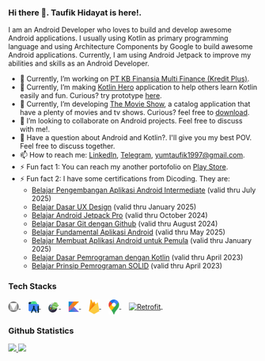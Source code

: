 ### Hi there 👋. **Taufik Hidayat** is here!.

I am an Android Developer who loves to build and develop awesome Android applications. I usually using Kotlin as primary programming language and using Architecture Components by Google to build awesome Android applications. Currently, I am using Android Jetpack to improve my abilities and skills as an Android Developer.

- 🔭 Currently, I’m working on [PT KB Finansia Multi Finance (Kredit Plus)](https://www.linkedin.com/company/pt-kb-finansia-multi-finance/mycompany).
- 🌱 Currently, I’m making [Kotlin Hero](https://github.com/yumtaufikhidayat/kotlin-hero) application to help others learn Kotlin easily and fun. Curious? try prototype [here](https://www.figma.com/proto/NwDrgYPehVbxuSRwQNxRfs/Latihan-UX-Designer?node-id=43:590&scaling=scale-down&page-id=37:2&starting-point-node-id=43:590).
- 🌱 Currently, I’m developing [The Movie Show](https://github.com/yumtaufikhidayat/the-movie-show-kt), a catalog application that have a plenty of movies and tv shows. Curious? feel free to [download](https://play.google.com/store/apps/details?id=com.taufik.themovieshow).
- 👯 I’m looking to collaborate on Android projects. Feel free to discuss with me!.
- 💬 Have a question about Android and Kotlin?. I'll give you my best POV. Feel free to discuss together.
- 📫 How to reach me: [LinkedIn](https://linkedin.com/in/taufik-hidayat), [Telegram](https://t.me/yumtaufik), yumtaufik1997@gmail.com.
- ⚡ Fun fact 1: You can reach my another portofolio on [Play Store](https://play.google.com/store/apps/dev?id=5667961808037787969).
- ⚡ Fun fact 2: I have some certifications from Dicoding. They are:
  - [Belajar Pengembangan Aplikasi Android Intermediate](https://www.dicoding.com/academies/352) (valid thru July 2025)
  - [Belajar Dasar UX Design](https://www.dicoding.com/academies/335) (valid thru January 2025)
  - [Belajar Android Jetpack Pro](https://www.dicoding.com/academies/129) (valid thru October 2024)
  - [Belajar Dasar Git dengan Github](https://www.dicoding.com/academies/317) (valid thru August 2024)
  - [Belajar Fundamental Aplikasi Android](https://www.dicoding.com/academies/14) (valid thru May 2025)
  - [Belajar Membuat Aplikasi Android untuk Pemula](https://www.dicoding.com/academies/51) (valid thru January 2025)
  - [Belajar Dasar Pemrograman dengan Kotlin](https://www.dicoding.com/academies/80) (valid thru April 2023)
  - [Belajar Prinsip Pemrograman SOLID](https://www.dicoding.com/academies/169) (valid thru April 2023)

### Tech Stacks ###
<a href="https://developer.android.com/studio">
  <img align="center" alt="Material Design" title="Material Design" width="21px" src="https://github.com/yumtaufikhidayat/yumtaufikhidayat/blob/main/material_design_logo.png" />
</a>
&nbsp;
&nbsp;
<a href="https://developer.android.com/studio">
  <img align="center" alt="Android Studio" title="Android Studio" width="21px" src="https://raw.githubusercontent.com/yumtaufikhidayat/yumtaufikhidayat/main/android-studio.svg" />
</a>
&nbsp;
&nbsp;
<a href="https://developer.android.com/jetpack">
  <img align="center" alt="Android Jetpack" title="Android Jetpack" width="21px" src="https://github.com/yumtaufikhidayat/yumtaufikhidayat/blob/main/android-jetpack.png" />
</a>
&nbsp;
&nbsp;
<a href="https://kotlinlang.org/">
  <img align="center" alt="Kotlin" title="Kotlin" width="21px" src="https://raw.githubusercontent.com/yumtaufikhidayat/yumtaufikhidayat/main/kotlin.svg" />
</a>
&nbsp;
&nbsp;
<a href="https://firebase.google.com/">
  <img align="center" alt="Firebase" title="Firebase" width="21px" src="https://raw.githubusercontent.com/yumtaufikhidayat/yumtaufikhidayat/main/firebase.svg" />
</a>
&nbsp;
&nbsp;
<a href="https://cloud.google.com/">
  <img align="center" alt="Google Maps" title="Google Maps" width="21px" src="https://raw.githubusercontent.com/yumtaufikhidayat/yumtaufikhidayat/main/google-maps.svg" />
</a>
&nbsp;
&nbsp;
<a href="https://github.com/square/retrofit">
  <img align="center" alt="Retrofit" title="Retrofit" width="21px" src="https://avatars.githubusercontent.com/u/82592?s=200&v=4" />
</a>
&nbsp;
&nbsp;

### Github Statistics ###
<p align="left">
<a href="https://github.com/yumtaufikhidayat">
  <img height="180em" src="https://github-readme-stats-eight-theta.vercel.app/api?username=yumtaufikhidayat&show_icons=true&theme=algolia&include_all_commits=true&count_private=true"/>
  <img height="180em" src="https://github-readme-stats-eight-theta.vercel.app/api/top-langs/?username=yumtaufikhidayat&layout=compact&langs_count=8&theme=algolia"/>
</a>
</p>
